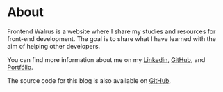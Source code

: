 # About

Frontend Walrus is a website where I share my studies and resources for front-end development. The goal is to share what I have learned with the aim of helping other developers.

You can find more information about me on my [Linkedin](https://www.linkedin.com/in/renato-ac-lacerda), [GitHub](https://github.com/ralacerda), and [Portfólio](https://portfolio.renatolacerda.com/).

The source code for this blog is also available on [GitHub](https://github.com/ralacerda/frontend-walrus).
